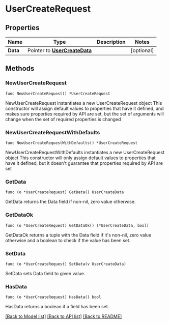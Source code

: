 # UserCreateRequest

## Properties

Name | Type | Description | Notes
------------ | ------------- | ------------- | -------------
**Data** | Pointer to [**UserCreateData**](UserCreateData.md) |  | [optional] 

## Methods

### NewUserCreateRequest

`func NewUserCreateRequest() *UserCreateRequest`

NewUserCreateRequest instantiates a new UserCreateRequest object
This constructor will assign default values to properties that have it defined,
and makes sure properties required by API are set, but the set of arguments
will change when the set of required properties is changed

### NewUserCreateRequestWithDefaults

`func NewUserCreateRequestWithDefaults() *UserCreateRequest`

NewUserCreateRequestWithDefaults instantiates a new UserCreateRequest object
This constructor will only assign default values to properties that have it defined,
but it doesn't guarantee that properties required by API are set

### GetData

`func (o *UserCreateRequest) GetData() UserCreateData`

GetData returns the Data field if non-nil, zero value otherwise.

### GetDataOk

`func (o *UserCreateRequest) GetDataOk() (*UserCreateData, bool)`

GetDataOk returns a tuple with the Data field if it's non-nil, zero value otherwise
and a boolean to check if the value has been set.

### SetData

`func (o *UserCreateRequest) SetData(v UserCreateData)`

SetData sets Data field to given value.

### HasData

`func (o *UserCreateRequest) HasData() bool`

HasData returns a boolean if a field has been set.


[[Back to Model list]](../README.md#documentation-for-models) [[Back to API list]](../README.md#documentation-for-api-endpoints) [[Back to README]](../README.md)


